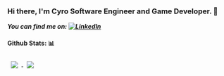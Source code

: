 ### Hi there, I'm Cyro Software Engineer and Game Developer. 👋  

***You can find me on: [![LinkedIn][1.1]][1]***
<!-- Icons -->
[1.1]: https://img.icons8.com/color/30/000000/linkedin.png (LinkedIn icon without padding)

<!-- Links to your social media accounts -->

[1]: https://www.linkedin.com/in/cyro-paulino-da-costa-junior-a0865325/

#### Github Stats: :bar_chart:
<a href="https://github.com/cyropcjr/github-readme-stats">
  <img align="center" style="margin:0.5rem" src="https://github-readme-stats.vercel.app/api?username=cyropcjr&count_private=true&show_icons=true&theme=onedark" />
</a>
<a href="https://github.com/cyropcjr/github-readme-stats">
  <img align="center" style="margin:0.5rem"  src="https://github-readme-stats.vercel.app/api/top-langs/?username=cyropcjr&theme=onedark&layout=compact" />
</a>

<!--
**CyroPCJr/CyroPCJr** is a ✨ _special_ ✨ repository because its `README.md` (this file) appears on your GitHub profile.

Here are some ideas to get you started:

- 🔭 I’m currently working on ...
- 🌱 I’m currently learning ...
- 👯 I’m looking to collaborate on ...
- 🤔 I’m looking for help with ...
- 💬 Ask me about ...
- 📫 How to reach me: ...
- 😄 Pronouns: ...
- ⚡ Fun fact: ...
-->
